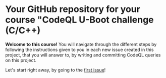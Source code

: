 # Your GitHub repository for your course "CodeQL U-Boot challenge (C/C++)

**Welcome to this course!** You will navigate through the different steps
by following the instructions given to you in each new issue created in this project,
that you will answer to, by writing and committing CodeQL queries on this project.

Let's start right away, by going to the [first issue](#1)! 
